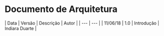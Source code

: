 # Documento de Arquitetura

| Data | Versão | Descrição | Autor |
| --- | --- |
| 11/06/18 | 1.0 | Introdução | Indiara Duarte |

